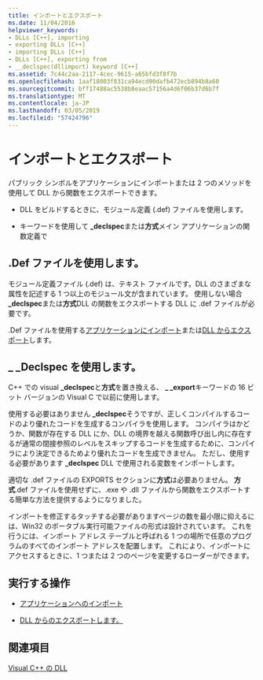 ```yaml
---
title: インポートとエクスポート
ms.date: 11/04/2016
helpviewer_keywords:
- DLLs [C++], importing
- exporting DLLs [C++]
- importing DLLs [C++]
- DLLs [C++], exporting from
- __declspec(dllimport) keyword [C++]
ms.assetid: 7c44c2aa-2117-4cec-9615-a65bfd3f8f7b
ms.openlocfilehash: 1aaf18003f831ca94ecd90dafb472ecb894b8a60
ms.sourcegitcommit: bff17488ac5538b8eaac57156a4d6f06b37d6b7f
ms.translationtype: MT
ms.contentlocale: ja-JP
ms.lasthandoff: 03/05/2019
ms.locfileid: "57424796"
---
```

# <a name="importing-and-exporting"></a>インポートとエクスポート

パブリック シンボルをアプリケーションにインポートまたは 2 つのメソッドを使用して DLL から関数をエクスポートできます。

- DLL をビルドするときに、モジュール定義 (.def) ファイルを使用します。

- キーワードを使用して **_declspec**または**方式**メイン アプリケーションの関数定義で

## <a name="using-a-def-file"></a>.Def ファイルを使用します。

モジュール定義ファイル (.def) は、テキスト ファイルです。DLL のさまざまな属性を記述する 1 つ以上のモジュール文が含まれています。 使用しない場合 **_declspec**または**方式**DLL の関数をエクスポートする DLL に .def ファイルが必要です。

.Def ファイルを使用する[アプリケーションにインポート](../build/importing-using-def-files.md)または[DLL からエクスポート](../build/exporting-from-a-dll-using-def-files.md)します。

## <a name="using-declspec"></a>_ _Declspec を使用します。

C++ での visual **_declspec**と**方式**を置き換える、 **_ _export**キーワードの 16 ビット バージョンの Visual C で以前に使用します。

使用する必要はありません **_declspec**そうですが、正しくコンパイルするコードのより優れたコードを生成するコンパイラを使用します。 コンパイラはかどうか、関数が存在する DLL にか、DLL の境界を越える関数呼び出し内に存在するが通常の間接参照のレベルをスキップするコードを生成するために、コンパイラにより決定できるためより優れたコードを生成できません。 ただし、使用する必要があります **_declspec** DLL で使用される変数をインポートします。

適切な .def ファイルの EXPORTS セクションに**方式**は必要ありません。 **方式**.def ファイルを使用せずに、.exe や .dll ファイルから関数をエクスポートする簡単な方法を提供するようになりました。

インポートを修正するタッチする必要がありますページの数を最小限に抑えるには、Win32 のポータブル実行可能ファイルの形式は設計されています。 これを行うには、インポート アドレス テーブルと呼ばれる 1 つの場所で任意のプログラムのすべてのインポート アドレスを配置します。 これにより、インポートにアクセスするときに、1 つまたは 2 つのページを変更するローダーができます。

## <a name="what-do-you-want-to-do"></a>実行する操作

- [アプリケーションへのインポート](../build/importing-into-an-application-using-declspec-dllimport.md)

- [DLL からのエクスポートします。](../build/exporting-from-a-dll.md)

## <a name="see-also"></a>関連項目

[Visual C++ の DLL](../build/dlls-in-visual-cpp.md)
